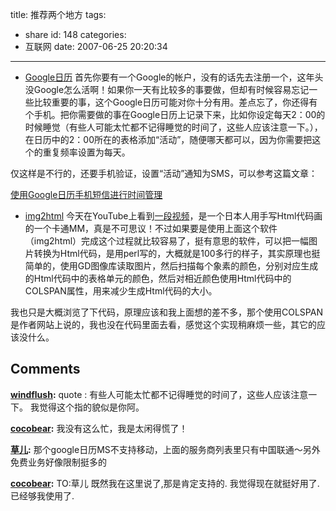 title: 推荐两个地方
tags:
  - share
id: 148
categories:
  - 互联网
date: 2007-06-25 20:20:34
---

*   [Google日历](http://www.google.com/calendar)
首先你要有一个Google的帐户，没有的话先去注册一个，这年头没Google怎么活啊！如果你一天有比较多的事要做，但却有时候容易忘记一些比较重要的事，这个Google日历可能对你十分有用。差点忘了，你还得有个手机。把你需要做的事在Google日历上记录下来，比如你设定每天2：00的时候睡觉（有些人可能太忙都不记得睡觉的时间了，这些人应该注意一下。），在日历中的2：00所在的表格添加“活动”，随便哪天都可以，因为你需要把这个的重复频率设置为每天。

仅这样是不行的，还要手机验证，设置“活动”通知为SMS，可以参考这篇文章：

[使用Google日历手机短信进行时间管理](http://www.williamlong.info/archives/935.html)

*   [img2html](http://neil.fraser.name/software/img2html/)
今天在YouTube上看到[一段视频](http://www.youtube.com/watch?v=NqFOB77jLaE)，是一个日本人用手写Html代码画的一个卡通MM，真是不可思议！不过如果要是使用上面这个软件（img2html）完成这个过程就比较容易了，挺有意思的软件，可以把一幅图片转换为Html代码，是用perl写的，大概就是100多行的样子，其实原理也挺简单的，使用GD图像库读取图片，然后扫描每个象素的颜色，分别对应生成的Html代码中的表格单元的颜色，然后对相近颜色使用Html代码中的COLSPAN属性，用来减少生成Html代码的大小。

我也只是大概浏览了下代码，原理应该和我上面想的差不多，那个使用COLSPAN是作者网站上说的，我也没在代码里面去看，感觉这个实现稍麻烦一些，其它的应该没什么。
## Comments

**[windflush](#733 "2007-06-25 22:28:14"):** quote : 有些人可能太忙都不记得睡觉的时间了，这些人应该注意一下。 我觉得这个指的貌似是你阿。

**[cocobear](#734 "2007-06-25 22:34:50"):** 我没有这么忙，我是太闲得慌了！

**[草儿](#735 "2007-06-25 22:53:14"):** 那个google日历MS不支持移动，上面的服务商列表里只有中国联通～另外免费业务好像限制挺多的

**[cocobear](#737 "2007-06-26 01:37:20"):** TO:草儿 既然我在这里说了,那是肯定支持的. 我觉得现在就挺好用了.已经够我使用了.

